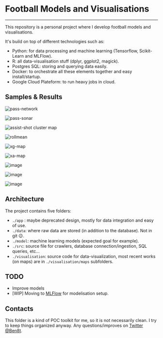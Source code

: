 # Football Models and Visualisations

---

This repository is a personal project where I develop football models and visualisations.

It's build on top of different technologies such as:
* Python: for data processing and machine learning (Tensorflow, Scikit-Learn and MLFlow).
* R: all data-visualisation stuff (dplyr, ggplot2, magick).
* Postgres SQL: storing and querying data easily.
* Docker: to orchestrate all these elements together and easy install/startup.
* Google Cloud Plateform: to run heavy jobs in cloud.

## Samples & Results

![pass-network](https://pbs.twimg.com/media/Dw-y1twX0AESyYK.jpg)

![pass-sonar](https://pbs.twimg.com/media/DwBMF3wXQAIsQPB.jpg)

![assist-shot cluster map](visualisation/maps/assist_shot_cluster_map/img/arsenal1819_cluster10_assists_shots_cluster_map.png)

![rollmean](visualisation/rollmean/img/manU_xgvs_xgc.png)

![xg-map](visualisation/maps/xg_map/img/lacazette_xgmap.jpg)

![xa-map](visualisation/maps/xa_map/img/lukaku_xa_map_1718.jpg)

![image](visualisation/lineup/img/arsenal_lineup.png)

![image](visualisation/PCA/ozil_comparison.png)

![image](visualisation/dendogram/dribble_goals.png)




## Architecture

The project contains five folders:

* `./app` : maybe deprecated design, mostly for data integration and easy of use.
* `./data`: where raw data are stored (in addition to the database). Not in git :wink:.
* `./model`: machine learning models (expected goal for example).
* `./src`: source file for crawlers, database connection/ingestion, SQL queries, etc...
* `./visualisation`: source code for data-visualization, most recent works (on maps) are in `./visualisation/maps` subfolders.

## TODO

* Improve models
* [WIP] Moving to [MLFlow](https://www.mlflow.org/docs/latest/index.html) for modelisation setup.


## Contacts
This folder is a kind of POC toolkit for me, so it is not necessarily clean. I try to keep things organized anyway. Any questions/improves on [Twitter @Ben8t](https://twitter.com/Ben8t).
